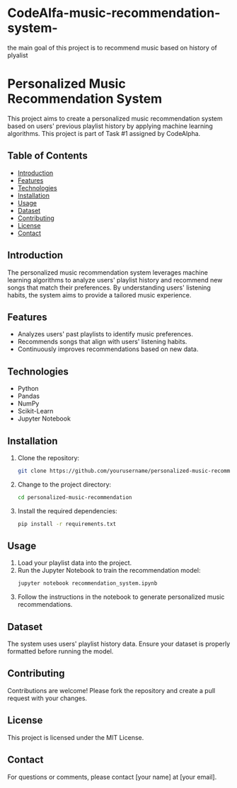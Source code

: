 # CodeAlfa-music-recommendation-system-
the main goal of this project is to recommend music based on history of plyalist

# Personalized Music Recommendation System

This project aims to create a personalized music recommendation system based on users' previous playlist history by applying machine learning algorithms. This project is part of Task #1 assigned by CodeAlpha.

## Table of Contents
- [Introduction](#introduction)
- [Features](#features)
- [Technologies](#technologies)
- [Installation](#installation)
- [Usage](#usage)
- [Dataset](#dataset)
- [Contributing](#contributing)
- [License](#license)
- [Contact](#contact)

## Introduction
The personalized music recommendation system leverages machine learning algorithms to analyze users' playlist history and recommend new songs that match their preferences. By understanding users' listening habits, the system aims to provide a tailored music experience.

## Features
- Analyzes users' past playlists to identify music preferences.
- Recommends songs that align with users' listening habits.
- Continuously improves recommendations based on new data.

## Technologies
- Python
- Pandas
- NumPy
- Scikit-Learn
- Jupyter Notebook

## Installation
1. Clone the repository:
    ```bash
    git clone https://github.com/yourusername/personalized-music-recommendation.git
    ```
2. Change to the project directory:
    ```bash
    cd personalized-music-recommendation
    ```
3. Install the required dependencies:
    ```bash
    pip install -r requirements.txt
    ```

## Usage
1. Load your playlist data into the project.
2. Run the Jupyter Notebook to train the recommendation model:
    ```bash
    jupyter notebook recommendation_system.ipynb
    ```
3. Follow the instructions in the notebook to generate personalized music recommendations.

## Dataset
The system uses users' playlist history data. Ensure your dataset is properly formatted before running the model.

## Contributing
Contributions are welcome! Please fork the repository and create a pull request with your changes. 

## License
This project is licensed under the MIT License.

## Contact
For questions or comments, please contact [your name] at [your email].


